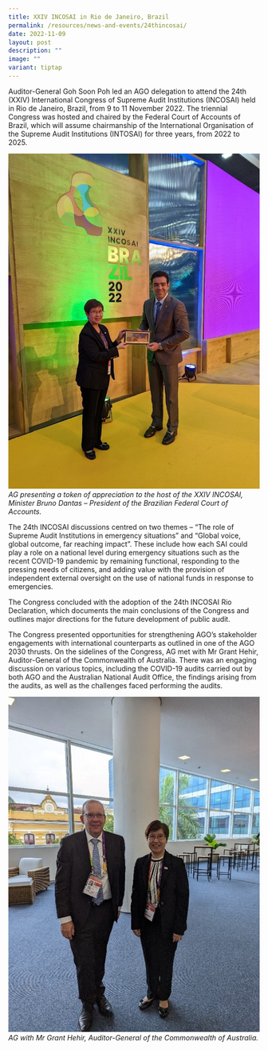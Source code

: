 ```yaml
---
title: XXIV INCOSAI in Rio de Janeiro, Brazil
permalink: /resources/news-and-events/24thincosai/
date: 2022-11-09
layout: post
description: ""
image: ""
variant: tiptap
---
```

Auditor-General Goh Soon Poh led an AGO delegation to attend the 24th (XXIV) International Congress of Supreme Audit Institutions (INCOSAI) held in Rio de Janeiro, Brazil, from 9 to 11 November 2022.  The triennial Congress was hosted and chaired by the Federal Court of Accounts of Brazil, which will assume chairmanship of the International Organisation of the Supreme Audit Institutions (INTOSAI) for three years, from 2022 to 2025.  
 
![](/images/News_Events_Photos/2022/24thINCOSAI_2.jpg)
*AG presenting a token of appreciation to the host of the XXIV INCOSAI, Minister Bruno Dantas – President of the Brazilian Federal Court of Accounts.*

The 24th INCOSAI discussions centred on two themes – “The role of Supreme Audit Institutions in emergency situations” and “Global voice, global outcome, far reaching impact”. These include how each SAI could play a role on a national level during emergency situations such as the recent COVID-19 pandemic by remaining functional, responding to the pressing needs of citizens, and adding value with the provision of independent external oversight on the use of national funds in response to emergencies.  

The Congress concluded with the adoption of the 24th INCOSAI Rio Declaration, which documents the main conclusions of the Congress and outlines major directions for the future development of public audit. 

The Congress presented opportunities for strengthening AGO’s stakeholder engagements with international counterparts as outlined in one of the AGO 2030 thrusts. On the sidelines of the Congress, AG met with Mr Grant Hehir, Auditor-General of the Commonwealth of Australia. There was an engaging discussion on various topics, including the COVID-19 audits carried out by both AGO and the Australian National Audit Office, the findings arising from the audits, as well as the challenges faced performing the audits.

![](/images/News_Events_Photos/2022/24thINCOSAI_3.jpg)
*AG with Mr Grant Hehir, Auditor-General of the Commonwealth of Australia.*